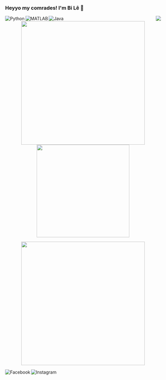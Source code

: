 ### Heyyo my comrades! I'm Bi Lê 👋

<img align="right" src="https://visitor-badge.laobi.icu/badge?page_id=leduckhai.leduckhai"> 

<img align="left" alt="Python" src="https://img.shields.io/badge/python%20-%2314354C.svg?&style=for-the-badge&logo=python&logoColor=white"/> 
<img align="left" alt="MATLAB" src="https://img.shields.io/badge/matlab%20-%23E34F26.svg?&style=for-the-badge&logo=matlab&logoColor=white"/> 
<img align="left" alt="Java" src="https://img.shields.io/badge/java-%23ED8B00.svg?&style=for-the-badge&logo=java&logoColor=white"/>  

<p align="center">
  <img src="https://github-readme-stats.vercel.app/api?username=leduckhai&show_icons=true&theme=default&count_private=true" width="400" /><img src="https://github-readme-stats.vercel.app/api/top-langs/?username=leduckhai&show_icons=true&theme=default&&langs_count=10" width="300" /> 
</p>

<p align="center">
  <img width="400" src="https://github.com/leduckhai/Awesome-Competitive-Programming/blob/main/Data%20Bank/Hackerrank%20Top%20Germany.jpg">
</p>

[<img align="left" alt="Facebook" src="https://img.shields.io/badge/Facebook%20-%231877F2.svg?&style=for-the-badge&logo=Facebook&logoColor=white"/>](https://www.facebook.com/bile.datsmie/)
[<img align="left" alt="Instagram" src="https://img.shields.io/badge/Instagram%20-%23E4405F.svg?&style=for-the-badge&logo=Instagram&logoColor=white"/>](https://www.instagram.com/bile_datsmie/)
